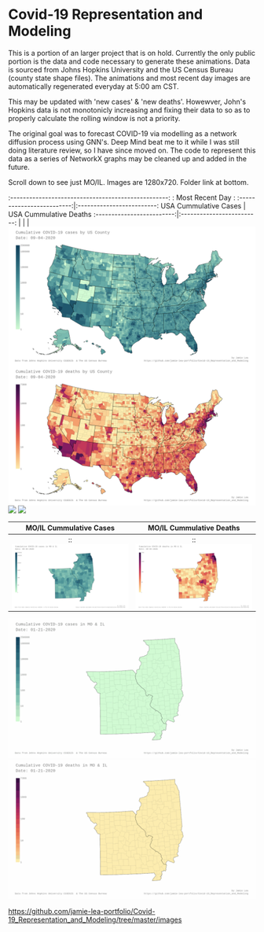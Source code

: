 # Covid-19 Representation and Modeling
This is a portion of an larger project that is on hold.  Currently the only public portion is the data and code necessary to generate these animations.  Data is sourced from Johns Hopkins University and the US Census Bureau (county state shape files).  The animations and most recent day images are automatically regenerated everyday at 5:00 am CST.

This may be updated with 'new cases' & 'new deaths'.  Howewver, John's Hopkins data is not monotonicly increasing and fixing their data to so as to properly calculate the rolling window is not a priority.

The original goal was to forecast COVID-19 via modelling as a network diffusion process using GNN's.  Deep Mind beat me to it while I was still doing literature review, so I have since moved on.  The code to represent this data as a series of NetworkX graphs may be cleaned up and added in the future.

Scroll down to see just MO/IL.  Images are 1280x720.  Folder link at bottom.

:--------------------------------------------------:
: Most Recent Day :
:-------------------------:|:-------------------------:
USA Cummulative Cases          |  USA Cummulative Deaths
:-------------------------:|:-------------------------:
| <img align="left" src=images/jh-log_cum_cases-USA_most_recent_day.png>|<img align="right" src=images/jh-log_cum_deaths-USA_most_recent_day.png> |

<img src=images/jh-log_cum_cases-USA_anim.gif>
<img src=images/jh-log_cum_deaths-USA_anim.gif>

MO/IL Cummulative Cases    |  MO/IL Cummulative Deaths
:-------------------------:|:-------------------------:
:<img align="left" src=images/jh-log_cum_cases-MO_IL_most_recent_day.png>:|:<img align="right" src=images/jh-log_cum_deaths-MO_IL_most_recent_day.png>:

<img src=images/jh-log_cum_cases-MO_IL_anim.gif>
<img src=images/jh-log_cum_deaths-MO_IL_anim.gif>

https://github.com/jamie-lea-portfolio/Covid-19_Representation_and_Modeling/tree/master/images
